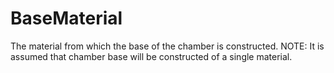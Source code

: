 BaseMaterial
============

The material from which the base of the chamber is constructed.
NOTE: It is assumed that chamber base will be constructed of a single material.
